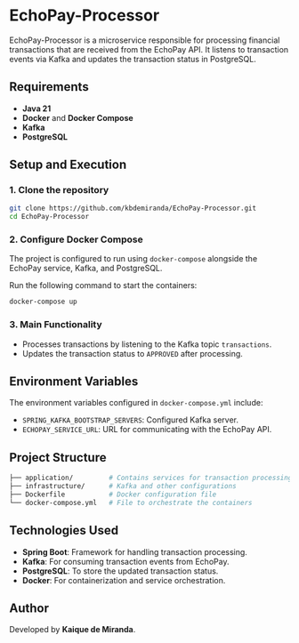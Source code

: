 # EchoPay-Processor

EchoPay-Processor is a microservice responsible for processing financial transactions that are received from the EchoPay API. It listens to transaction events via Kafka and updates the transaction status in PostgreSQL.

## Requirements

- **Java 21**
- **Docker** and **Docker Compose**
- **Kafka**
- **PostgreSQL**

## Setup and Execution

### 1. Clone the repository

```bash
git clone https://github.com/kbdemiranda/EchoPay-Processor.git
cd EchoPay-Processor
```

### 2. Configure Docker Compose

The project is configured to run using `docker-compose` alongside the EchoPay service, Kafka, and PostgreSQL.

Run the following command to start the containers:

```bash
docker-compose up
```

### 3. Main Functionality

- Processes transactions by listening to the Kafka topic `transactions`.
- Updates the transaction status to `APPROVED` after processing.

## Environment Variables

The environment variables configured in `docker-compose.yml` include:

- `SPRING_KAFKA_BOOTSTRAP_SERVERS`: Configured Kafka server.
- `ECHOPAY_SERVICE_URL`: URL for communicating with the EchoPay API.

## Project Structure

```bash
├── application/         # Contains services for transaction processing
├── infrastructure/      # Kafka and other configurations
├── Dockerfile           # Docker configuration file
└── docker-compose.yml   # File to orchestrate the containers
```

## Technologies Used

- **Spring Boot**: Framework for handling transaction processing.
- **Kafka**: For consuming transaction events from EchoPay.
- **PostgreSQL**: To store the updated transaction status.
- **Docker**: For containerization and service orchestration.

## Author

Developed by **Kaique de Miranda**.

